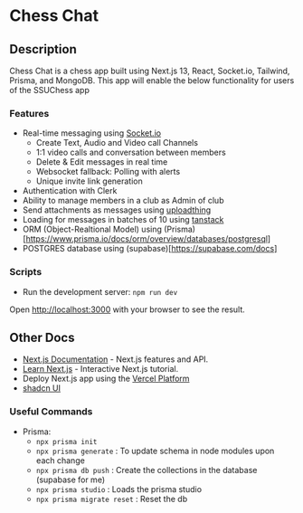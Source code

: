 # Chess Chat

## Description

Chess Chat is a chess app built using Next.js 13, React, Socket.io, Tailwind, Prisma, and MongoDB.
This app will enable the below functionality for users of the SSUChess app

### Features

- Real-time messaging using [Socket.io](https://socket.io/)
  - Create Text, Audio and Video call Channels
  - 1:1 video calls and conversation between members
  - Delete & Edit messages in real time
  - Websocket fallback: Polling with alerts
  - Unique invite link generation
- Authentication with Clerk
- Ability to manage members in a club as Admin of club
- Send attachments as messages using [uploadthing](https://uploadthing.com/)
- Loading for messages in batches of 10 using [tanstack](https://tanstack.com/query/latest)
- ORM (Object-Realtional Model) using (Prisma)[https://www.prisma.io/docs/orm/overview/databases/postgresql]
- POSTGRES database using (supabase)[https://supabase.com/docs]

### Scripts

- Run the development server: `npm run dev`

Open [http://localhost:3000](http://localhost:3000) with your browser to see the result.

## Other Docs

- [Next.js Documentation](https://nextjs.org/docs) - Next.js features and API.
- [Learn Next.js](https://nextjs.org/learn) - Interactive Next.js tutorial.
- Deploy Next.js app using the [Vercel Platform](https://vercel.com/new?utm_medium=default-template&filter=next.js&utm_source=create-next-app&utm_campaign=create-next-app-readme)
- [shadcn UI](https://ui.shadcn.com/docs/installation/next)

### Useful Commands

- Prisma:
  - `npx prisma init`
  - `npx prisma generate` : To update schema in node modules upon each change
  - `npx prisma db push` : Create the collections in the database (supabase for me)
  - `npx prisma studio` : Loads the prisma studio
  - `npx prisma migrate reset` : Reset the db
